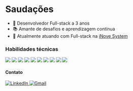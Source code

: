 # Saudações
- 🚀 Desenvolvedor Full-stack a 3 anos
- 📚 Amante de desafios e aprendizagem contínua
- 💼 Atualmente atuando com Full-stack na <a target="_blank" href="https://www.inovesystem.com/">iNove System</a>

### Habilidades técnicas
<div>
   <img src="https://img.shields.io/static/v1?label=&message=JavaScript&color=0d1117&style=for-the-badge&logo=JavaScript"/>
   <img src="https://img.shields.io/static/v1?label=&message=TypeScript&color=0d1117&style=for-the-badge&logo=TypeScript"/>
   <img src="https://img.shields.io/static/v1?label=&message=React&color=0d1117&style=for-the-badge&logo=React"/>
   <img src="https://img.shields.io/static/v1?label=&message=Node JS&color=0d1117&style=for-the-badge&logo=nodedotjs"/>
   <img src="https://img.shields.io/static/v1?label=&message=Next.js&color=0d1117&style=for-the-badge&logo=Next.js"/>
   <img src="https://img.shields.io/static/v1?label=&message=SQL&color=0d1117&style=for-the-badge&logo=sqlite"/>
   <img src="https://img.shields.io/static/v1?label=&message=Express&color=0d1117&style=for-the-badge&logo=express"/>
   <img src="https://img.shields.io/static/v1?label=&message=Fastify&color=0d1117&style=for-the-badge&logo=fastify"/>
   <img src="https://img.shields.io/static/v1?label=&message=Prisma&color=0d1117&style=for-the-badge&logo=prisma"/>
   <img src="https://img.shields.io/static/v1?label=&message=Docker&color=0d1117&style=for-the-badge&logo=docker"/>
</div>

#### Contato
<a href="https://www.linkedin.com/in/willian-igor-santos/" target="_blank" title="LinkedIn">
  <img src="https://img.shields.io/badge/LinkedIn-%23181717.svg?style=for-the-badge&logo=LinkedIn&logoColor=white&color=0A66C2" alt="LinkedIn" />
</a>

<a href="mailto:willianigordeveloper@gmail.com" target="_blank" title="Gmail">
  <img src="https://img.shields.io/badge/Email-%23181717.svg?style=for-the-badge&logo=Gmail&logoColor=white&color=EA4335" alt="Gmail" />
</a>
